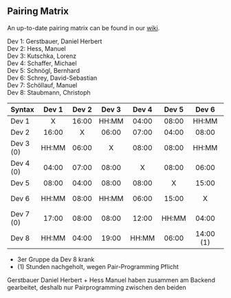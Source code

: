 ## Pairing Matrix

An up-to-date pairing matrix can be found in our [wiki](https://github.com/sw21-tug/Team_03/wiki/Pairing-Matrix).

Dev 1: Gerstbauer, Daniel Herbert  
Dev 2: Hess, Manuel  
Dev 3: Kutschka, Lorenz  
Dev 4: Schaffer, Michael  
Dev 5: Schnögl, Bernhard  
Dev 6: Schrey, David-Sebastian  
Dev 7: Schöllauf, Manuel  
Dev 8: Staubmann, Christoph  
  


| Syntax      | Dev 1     	| Dev 2   	  | Dev 3     	| Dev 4   	  | Dev 5   	  | Dev 6   	  | Dev 7   	  | Dev 8   	  |
| :---        |    :----:   |    :----:   |    :----:   |    :----:   |    :----:   |    :----:   |    :----:   |    :----:   |
| Dev 1       | X           | 16:00       | HH:MM       | 04:00       | 08:00       | HH:MM       | 17:00       | HH:MM       |
| Dev 2       | 16:00       | X           | 06:00       | 07:00       | 04:00       | 08:00       | 08:00       | 04:00       |
| Dev 3 (0)   | HH:MM       | 06:00       | X           | 08:00       | 08:00       | HH:MM       | 08:00       | 19:00       |
| Dev 4 (0)   | 04:00       | 07:00       | 08:00       | X           | 08:00       | 06:00       | 12:00       | HH:MM       |
| Dev 5       | 08:00       | 04:00       | 08:00       | 08:00       | X           | 15:00       | HH:MM       | 06:00       |
| Dev 6       | HH:MM       | 08:00       | HH:MM       | 06:00       | 15:00       | X           | 04:00       | 14:00 (1)   |
| Dev 7 (0)   | 17:00       | 08:00       | 08:00       | 12:00       | HH:MM       | 04:00       | X           | HH:MM       |
| Dev 8       | HH:MM       | 04:00       | 19:00       | HH:MM       | 06:00       | 14:00 (1)   | HH:MM       | X           |




* 3er Gruppe da Dev 8 krank
* (1) Stunden nachgeholt, wegen Pair-Programming Pflicht

Gerstbauer Daniel Herbert + Hess Manuel haben zusammen am Backend gearbeitet, deshalb nur Pairprogramming zwischen den beiden
